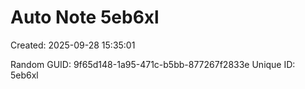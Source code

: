 ﻿# Auto Note 5eb6xl
Created: 2025-09-28 15:35:01

Random GUID: 9f65d148-1a95-471c-b5bb-877267f2833e
Unique ID: 5eb6xl
